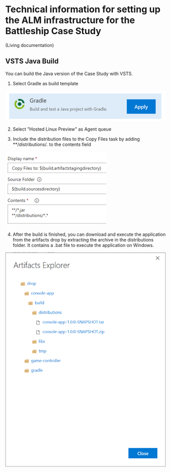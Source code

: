# Technical information for setting up the ALM infrastructure for the Battleship Case Study
(Living documentation)
## VSTS Java Build 
You can build the Java version of the Case Study with VSTS.
1. Select Gradle as build template

![Gradle Build Template](images/GradleTemplate.png)

2. Select "Hosted Linux Preview" as Agent queue

3. Include the distribution files to the Copy Files task by adding **/distributions/*.* to the contents field

![Contents](images/Contents.png)

4. After the build is finished, you can download and execute the application from the artifacts drop by extracting 
the archive in the distributions folder. It contains a .bat file to execute the application on Windows.

![Artifacts Explorer](images/artifactsExplorer.png)
